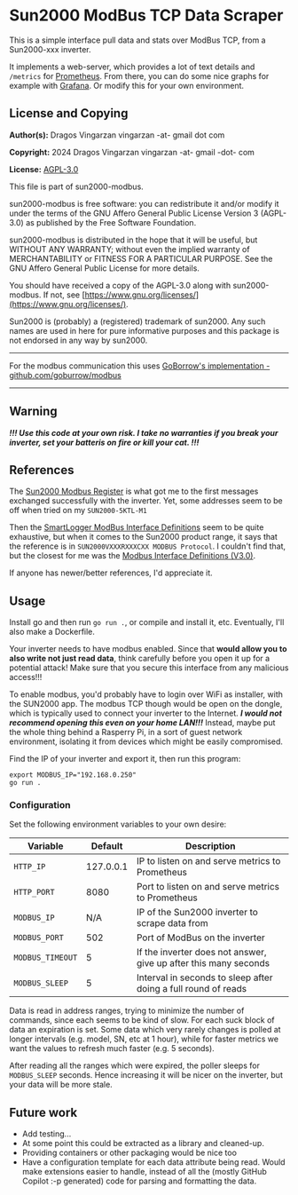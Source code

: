 # Sun2000 ModBus TCP Data Scraper

This is a simple interface pull data and stats over ModBus TCP, from a Sun2000-xxx inverter.

It implements a web-server, which provides a lot of text details and `/metrics` for [Prometheus](https://prometheus.io/).
From there, you can do some nice graphs for example with [Grafana](https://grafana.com/). Or modify this for your own
environment.

## License and Copying

**Author(s):** Dragos Vingarzan vingarzan -at- gmail dot com

**Copyright:** 2024 Dragos Vingarzan vingarzan -at- gmail -dot- com

**License:** [AGPL-3.0](./LICENSE)

This file is part of sun2000-modbus.

sun2000-modbus is free software: you can redistribute it and/or modify it under the terms of the GNU Affero General
Public License Version 3 (AGPL-3.0) as published by the Free Software Foundation.

 sun2000-modbus is distributed in the hope that it will be useful, but WITHOUT ANY WARRANTY; without even the implied
 warranty of MERCHANTABILITY or FITNESS FOR A PARTICULAR PURPOSE. See the GNU Affero General Public License for more
 details.

You should have received a copy of the AGPL-3.0 along with sun2000-modbus. If not, see [https://www.gnu.org/licenses/](https://www.gnu.org/licenses/).

Sun2000 is (probably) a (registered) trademark of sun2000. Any such names are used in here for pure informative purposes
and this package is not endorsed in any way by sun2000.

--------

For the modbus communication this uses [GoBorrow's implementation - github.com/goburrow/modbus](https://github.com/goburrow/modbus)

--------

## Warning

***!!! Use this code at your own risk. I take no warranties if you break your inverter, set your batteris on fire or kill your cat. !!!***

## References

The [Sun2000 Modbus Register](https://www.debacher.de/wiki/Sun2000_Modbus_Register) is what got me to the first messages
exchanged successfully with the inverter. Yet, some addresses seem to be off when tried on my `SUN2000-5KTL-M1`

Then the [SmartLogger ModBus Interface Definitions](https://support.sun2000.com/enterprise/en/doc/EDOC1100050690) seem
to be quite exhaustive, but when it comes to the Sun2000 product range, it says that the reference is in
`SUN2000VXXXRXXXCXX MODBUS Protocol`. I couldn't find that, but the closest for me was the
[Modbus Interface Definitions (V3.0)](https://community.symcon.de/uploads/short-url/pqZXWOienoBK2AsEzGD2oH1bcPR.pdf).

If anyone has newer/better references, I'd appreciate it.


## Usage

Install go and then run `go run .`, or compile and install it, etc. Eventually, I'll also make a Dockerfile.

Your inverter needs to have modbus enabled. Since that **would allow you to also write not just read data**, think
carefully before you open it up for a potential attack! Make sure that you secure this interface from any malicious
access!!!

To enable modbus, you'd probably have to login over WiFi as installer, with the SUN2000 app. The modbus TCP though
would be open on the dongle, which is typically used to connect your inverter to the Internet. ***I would not recommend
opening this even on your home LAN!!!*** Instead, maybe put the whole thing behind a Rasperry Pi, in a sort of guest
network environment, isolating it from devices which might be easily compromised.

Find the IP of your inverter and export it, then run this program:

    export MODBUS_IP="192.168.0.250"
    go run .


### Configuration

Set the following environment variables to your own desire:

| Variable          | Default   |Description |
|-------------------|-----------|------------|
| `HTTP_IP`         | 127.0.0.1 | IP to listen on and serve metrics to Prometheus |
| `HTTP_PORT`       | 8080      | Port to listen on and serve metrics to Prometheus |
| `MODBUS_IP`       | N/A       | IP of the Sun2000 inverter to scrape data from |
| `MODBUS_PORT`     | 502       | Port of ModBus on the inverter |
| `MODBUS_TIMEOUT`  | 5         | If the inverter does not answer, give up after this many seconds |
| `MODBUS_SLEEP`    | 5         | Interval in seconds to sleep after doing a full round of reads |

Data is read in address ranges, trying to minimize the number of commands, since each seems to be kind of slow. For each
suck block of data an expiration is set. Some data which very rarely changes is polled at longer intervals (e.g. model,
SN, etc at 1 hour), while for faster metrics we want the values to refresh much faster (e.g. 5 seconds).

After reading all the ranges which were expired, the poller sleeps for `MODBUS_SLEEP` seconds. Hence increasing it will
be nicer on the inverter, but your data will be more stale.


## Future work

- Add testing...
- At some point this could be extracted as a library and cleaned-up.
- Providing containers or other packaging would be nice too
- Have a configuration template for each data attribute being read. Would make extensions easier to handle, instead
of all the (mostly GitHub Copilot :-p generated) code for parsing and formatting the data.